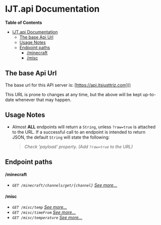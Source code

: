 # IJT.api Documentation
**Table of Contents**
- [IJT.api Documentation](#ijtapi-documentation)
  - [The base Api Url](#the-base-api-url)
  - [Usage Notes](#usage-notes)
  - [Endpoint paths](#endpoint-paths)
      - [/minecraft](#minecraft)
      - [/misc](#misc)

## The base Api Url
The base url for this API server is: [https://api.itsjusttriz.com]()

This URL is prone to changes at any time, but the above will be kept up-to-date whenever that may happen.

## Usage Notes
- Almost **ALL** endpoints will return a `String`, unless `?raw=true` is attached to the URL. If a successful call to an endpoint is intended to return JSON, the default `String` will state the following:
  > *Check 'payload' property. (Add `?raw=true` to the URL)*

## Endpoint paths

#### /minecraft
  - *`GET /minecraft/channels/get/{channel}`* [*See more...*](minecraft.md#get-minecraftchannelsgetchannel)
#### /misc
  - *`GET /misc/temp`* [*See more...*](misc.md#get-misctemperature)
  - *`GET /misc/timeFrom`* [*See more...*](misc.md#get-misctimeFrom)
  - *`GET /misc/temperature`* [*See more...*](misc.md#get-misctimeUntil)
